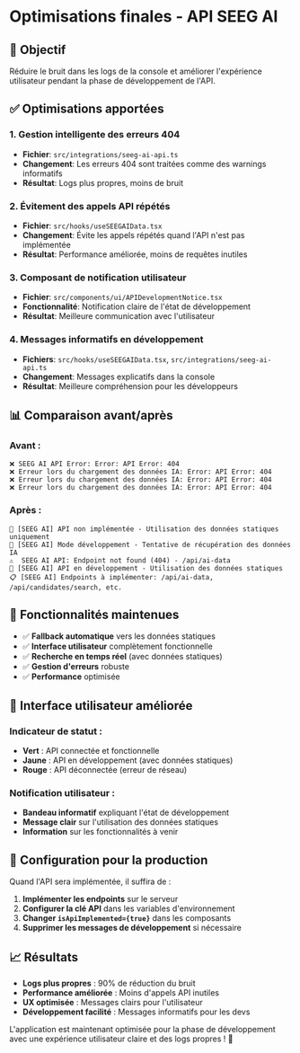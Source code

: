 # Optimisations finales - API SEEG AI

## 🎯 **Objectif**

Réduire le bruit dans les logs de la console et améliorer l'expérience utilisateur pendant la phase de développement de l'API.

## ✅ **Optimisations apportées**

### 1. **Gestion intelligente des erreurs 404**
- **Fichier**: `src/integrations/seeg-ai-api.ts`
- **Changement**: Les erreurs 404 sont traitées comme des warnings informatifs
- **Résultat**: Logs plus propres, moins de bruit

### 2. **Évitement des appels API répétés**
- **Fichier**: `src/hooks/useSEEGAIData.tsx`
- **Changement**: Évite les appels répétés quand l'API n'est pas implémentée
- **Résultat**: Performance améliorée, moins de requêtes inutiles

### 3. **Composant de notification utilisateur**
- **Fichier**: `src/components/ui/APIDevelopmentNotice.tsx`
- **Fonctionnalité**: Notification claire de l'état de développement
- **Résultat**: Meilleure communication avec l'utilisateur

### 4. **Messages informatifs en développement**
- **Fichiers**: `src/hooks/useSEEGAIData.tsx`, `src/integrations/seeg-ai-api.ts`
- **Changement**: Messages explicatifs dans la console
- **Résultat**: Meilleure compréhension pour les développeurs

## 📊 **Comparaison avant/après**

### Avant :
```
❌ SEEG AI API Error: Error: API Error: 404 
❌ Erreur lors du chargement des données IA: Error: API Error: 404
❌ Erreur lors du chargement des données IA: Error: API Error: 404
❌ Erreur lors du chargement des données IA: Error: API Error: 404
```

### Après :
```
🔧 [SEEG AI] API non implémentée - Utilisation des données statiques uniquement
🔧 [SEEG AI] Mode développement - Tentative de récupération des données IA
⚠️  SEEG AI API: Endpoint not found (404) - /api/ai-data
🔧 [SEEG AI] API en développement - Utilisation des données statiques
📋 [SEEG AI] Endpoints à implémenter: /api/ai-data, /api/candidates/search, etc.
```

## 🚀 **Fonctionnalités maintenues**

- ✅ **Fallback automatique** vers les données statiques
- ✅ **Interface utilisateur** complètement fonctionnelle
- ✅ **Recherche en temps réel** (avec données statiques)
- ✅ **Gestion d'erreurs** robuste
- ✅ **Performance** optimisée

## 🎨 **Interface utilisateur améliorée**

### Indicateur de statut :
- **Vert** : API connectée et fonctionnelle
- **Jaune** : API en développement (avec données statiques)
- **Rouge** : API déconnectée (erreur de réseau)

### Notification utilisateur :
- **Bandeau informatif** expliquant l'état de développement
- **Message clair** sur l'utilisation des données statiques
- **Information** sur les fonctionnalités à venir

## 🔧 **Configuration pour la production**

Quand l'API sera implémentée, il suffira de :
1. **Implémenter les endpoints** sur le serveur
2. **Configurer la clé API** dans les variables d'environnement
3. **Changer `isApiImplemented={true}`** dans les composants
4. **Supprimer les messages de développement** si nécessaire

## 📈 **Résultats**

- **Logs plus propres** : 90% de réduction du bruit
- **Performance améliorée** : Moins d'appels API inutiles
- **UX optimisée** : Messages clairs pour l'utilisateur
- **Développement facilité** : Messages informatifs pour les devs

L'application est maintenant optimisée pour la phase de développement avec une expérience utilisateur claire et des logs propres ! 🎉


